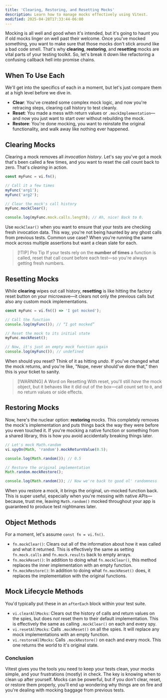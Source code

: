 ```yaml
---
title: 'Clearing, Restoring, and Resetting Mocks'
description: Learn how to manage mocks effectively using Vitest.
modified: 2025-04-28T17:33:44-06:00
---
```


Mocking is all well and good when it's intended, but it's going to haunt you if old mocks linger on well past their welcome. Once you've mocked something, you want to make sure that those mocks don't stick around like a bad code smell. That's why **clearing**, **restoring**, and **resetting** mocks are vital parts of your testing toolkit. So, let's break it down like refactoring a confusing callback hell into promise chains.

## When To Use Each

We'll get into the specifics of each in a moment, but let's just compare them at a high level before we dive in.

- **Clear**: You've created some complex mock logic, and now you're retracing steps, clearing call history to test cleanly.
- **Reset**: You made a mess with return values or `.mockImplementation`—and now you just want to start over without rebuilding the mock.
- **Restore**: You're done mocking, you want to reinstate the original functionality, and walk away like nothing ever happened.

## Clearing Mocks

Clearing a mock removes all _invocation history_. Let's say you've got a mock that's been called a few times, and you want to reset the call count back to zero. That's _clearing_ in action.

```js
const myFunc = vi.fn();

// Call it a few times
myFunc('arg1');
myFunc('arg2');

// Clear the mock's call history
myFunc.mockClear();

console.log(myFunc.mock.calls.length); // Ah, nice! Back to 0.
```

Use `mockClear()` when you want to ensure that your tests are checking fresh invocation data. This way, you're not being haunted by any ghost calls from previous tests. Common use case? When you're running the same mock across multiple assertions but want a clean slate for each.

> \[!TIP] Pro Tip
> If your tests rely on the **number of times** a function is called, reset that call count before each test—so you're always getting fresh numbers.

## Resetting Mocks

While **clearing** wipes out call history, **resetting** is like hitting the factory reset button on your microwave—it clears not only the previous calls but also any custom mock implementations.

```js
const myFunc = vi.fn(() => 'I got mocked');

// Call the function
console.log(myFunc()); // “I got mocked”

// Reset the mock to its initial state
myFunc.mockReset();

// Now, it's just an empty mock function again
console.log(myFunc()); // undefined
```

When should you reset? Think of it as hitting _undo_. If you've changed what the mock returns, and you're like, "Nope, never should've done that,” then this is your ticket to sanity.

> \[!WARNING] A Word on Resetting
> With reset, you'll still _have_ the mock object, but it behaves like it did out of the box—call count set to `0`, and no return values or side effects.

## Restoring Mocks

Now, here's the nuclear option: **restoring** mocks. This completely removes the mock's implementation and puts things back the way they were before you even touched it. If you're mocking a native function or something from a shared library, this is how you avoid accidentally breaking things later.

```js
// Let's mock Math.random
vi.spyOn(Math, 'random').mockReturnValue(0.5);

console.log(Math.random()); // 0.5

// Restore the original implementation
Math.random.mockRestore();

console.log(Math.random()); // Now we're back to good ol' randomness
```

When you restore a mock, it brings the original, un-mocked function back. This is super useful, especially when you're messing with native APIs—because, trust me, leaving `Math.random()` mocked throughout your app is guaranteed to produce test nightmares later.

## Object Methods

For a moment, let's assume `const fn = vi.fn()`.

- `fn.mockClear()`: Clears out all of the information about how it was called and what it returned. This is effectively the same as setting `fn.mock.calls` and `fn.mock.results` back to empty arrays.
- `fn.mockReset()`: In addition to doing what `fn.mockClear()`, this method replaces the inner implementation with an empty function.
- `fn.mockRestore()`: In addition to doing what `fn.mockReset()` does, it replaces the implementation with the original functions.

## Mock Lifecycle Methods

You'd typically put these in an `afterEach` block within your test suite.

- `vi.clearAllMocks`: Clears out the history of calls and return values on the spies, but does _not_ reset them to their default implementation. This is effectively the same as calling `.mockClear()` on each and every spy.
- `vi.resetAllMocks`: Calls `.mockReset()` on all the spies. It will replace any mock implementations with an empty function.
- `vi.restoreAllMocks`: Calls `.mockRestore()` on each and every mock. This one returns the world to it's original state.

### Conclusion

Vitest gives you the tools you need to keep your tests clean, your mocks simple, and your frustrations (mostly) in check. The key is knowing when to clean up after yourself. Mocks can be powerful, but if you don't clear, reset, or restore them properly, you'll end up wondering why things are on fire and you're dealing with mocking baggage from previous tests.
